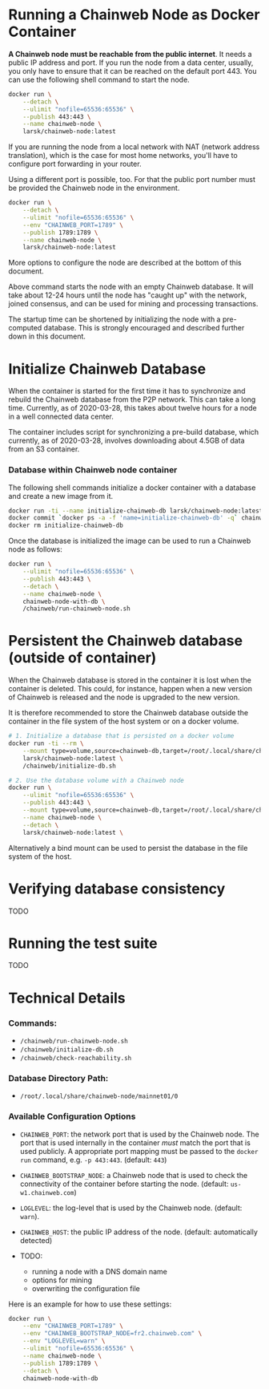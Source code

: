 # Running a Chainweb Node as Docker Container

**A Chainweb node must be reachable from the public internet**. It needs a
public IP address and port. If you run the node from a data center, usually, you
only have to ensure that it can be reached on the default port 443. You can use
the following shell command to start the node.

```sh
docker run \
    --detach \
    --ulimit "nofile=65536:65536" \
    --publish 443:443 \
    --name chainweb-node \
    larsk/chainweb-node:latest
```

If you are running the node from a local network with NAT (network address
translation), which is the case for most home networks, you'll have to configure
port forwarding in your router.

Using a different port is possible, too. For that the public port number must be
provided the Chainweb node in the environment.

```sh
docker run \
    --detach \
    --ulimit "nofile=65536:65536" \
    --env "CHAINWEB_PORT=1789" \
    --publish 1789:1789 \
    --name chainweb-node \
    larsk/chainweb-node:latest
```

More options to configure the node are described at the bottom of this document.

Above command starts the node with an empty Chainweb database. It will take
about 12-24 hours until the node has "caught up" with the network, joined
consensus, and can be used for mining and processing transactions.

The startup time can be shortened by initializing the node with a pre-computed
database. This is strongly encouraged and described further down in this
document.

# Initialize Chainweb Database

When the container is started for the first time it has to synchronize and
rebuild the Chainweb database from the P2P network. This can take a long time.
Currently, as of 2020-03-28, this takes about twelve hours for a node in a well
connected data center.

The container includes script for synchronizing a pre-build database, which
currently, as of 2020-03-28, involves downloading about 4.5GB of data from an S3
container.

### Database within Chainweb node container

The following shell commands initialize a docker container with a database and
create a new image from it.

```sh
docker run -ti --name initialize-chainweb-db larsk/chainweb-node:latest /chainweb/initialize-db.sh
docker commit `docker ps -a -f 'name=initialize-chainweb-db' -q` chainweb-node-with-db
docker rm initialize-chainweb-db
```

Once the database is initialized the image can be used to run a Chainweb node as
follows:

```sh
docker run \
    --ulimit "nofile=65536:65536" \
    --publish 443:443 \
    --detach \
    --name chainweb-node \
    chainweb-node-with-db \
    /chainweb/run-chainweb-node.sh
```

# Persistent the Chainweb database (outside of container)

When the Chainweb database is stored in the container it is lost when the
container is deleted. This could, for instance, happen when a new version of
Chainweb is released and the node is upgraded to the new version.

It is therefore recommended to store the Chainweb database outside the container
in the file system of the host system or on a docker volume.

```sh
# 1. Initialize a database that is persisted on a docker volume
docker run -ti --rm \
    --mount type=volume,source=chainweb-db,target=/root/.local/share/chainweb-node/mainnet01/0/ \
    larsk/chainweb-node:latest \
    /chainweb/initialize-db.sh

# 2. Use the database volume with a Chainweb node
docker run \
    --ulimit "nofile=65536:65536" \
    --publish 443:443 \
    --mount type=volume,source=chainweb-db,target=/root/.local/share/chainweb-node/mainnet01/0/ \
    --name chainweb-node \
    --detach \
    larsk/chainweb-node:latest \
```

Alternatively a bind mount can be used to persist the database in the file
system of the host.

# Verifying database consistency

TODO

# Running the test suite

TODO

# Technical Details

### Commands:

* `/chainweb/run-chainweb-node.sh`
* `/chainweb/initialize-db.sh`
* `/chainweb/check-reachability.sh`

### Database Directory Path:

* `/root/.local/share/chainweb-node/mainnet01/0`

### Available Configuration Options

*   `CHAINWEB_PORT`: the network port that is used by the Chainweb node.
    The port that is used internally in the container *must* match the port that
    is used publicly. A appropriate port mapping must be passed to the `docker
    run` command, e.g. `-p 443:443`. (default: `443`)

*   `CHAINWEB_BOOTSTRAP_NODE`: a Chainweb node that is used to check the
    connectivity of the container before starting the node. (default:
    `us-w1.chainweb.com`)

*   `LOGLEVEL`: the log-level that is used by the Chainweb node. (default: `warn`).

*   `CHAINWEB_HOST`: the public IP address of the node. (default: automatically
    detected)

*   TODO:
    *    running a node with a DNS domain name
    *    options for mining
    *    overwriting the configuration file

Here is an example for how to use these settings:

```sh
docker run \
    --env "CHAINWEB_PORT=1789" \
    --env "CHAINWEB_BOOTSTRAP_NODE=fr2.chainweb.com" \
    --env "LOGLEVEL=warn" \
    --ulimit "nofile=65536:65536" \
    --name chainweb-node \
    --publish 1789:1789 \
    --detach \
    chainweb-node-with-db
```

